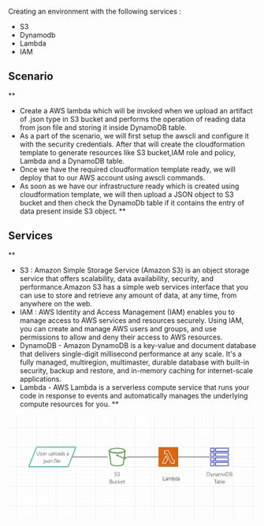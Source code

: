 Creating an environment with the following services :
	
- S3 
- Dynamodb
- Lambda
- IAM

## Scenario 

** 
- Create a AWS lambda which will be invoked when we upload an artifact of .json type in S3 bucket and performs the operation of reading data from json file and storing it inside DynamoDB table.
- As a part of the scenario, we will first setup the awscli and configure it with the security credentials. After that will create the cloudformation template to generate resources like S3 bucket,IAM role and policy, Lambda and a DynamoDB table.
- Once we have the required cloudformation template ready, we will deploy that to our AWS account using awscli commands.
- As soon as we have our infrastructure ready which is created using cloudformation template, we will then upload a JSON object to S3 bucket and then check the DynamoDb table if it contains the entry of data present inside S3 object.  **

## Services

**
- S3 : Amazon Simple Storage Service (Amazon S3) is an object storage service that offers scalability, data availability, security, and performance.Amazon S3 has a simple web services interface that you can use to store and retrieve any amount of data, at any time, from anywhere on the web.
- IAM : AWS Identity and Access Management (IAM) enables you to manage access to AWS services and resources securely. Using IAM, you can create and manage AWS users and groups, and use permissions to allow and deny their access to AWS resources.
- DynamoDB - Amazon DynamoDB is a key-value and document database that delivers single-digit millisecond performance at any scale. It's a fully managed, multiregion, multimaster, durable database with built-in security, backup and restore, and in-memory caching for internet-scale applications.
- Lambda - AWS Lambda is a serverless compute service that runs your code in response to events and automatically manages the underlying compute resources for you.
**

![Architecture Logo](assets/awslab1.png)
